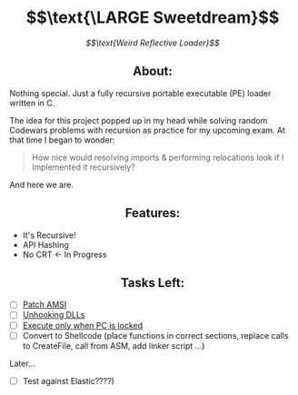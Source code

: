 <div align=center>
   <h1>$$\text{\LARGE Sweetdream}$$</h1>
   <i><p>$$\text{Weird Reflective Loader}$$</p></i>
</div>

## $$\text{About:}$$

Nothing special. Just a fully recursive portable executable (PE) loader written in C. 

The idea for this project popped up in my head while solving random Codewars 
problems with recursion as practice for my upcoming exam. At that time I began to wonder:

> How nice would resolving imports & performing relocations look if I implemented it recursively? 

And here we are.

## $$\text{Features:}$$
- It's Recursive!
- API Hashing
- No CRT <- In Progress
<!-- - Anti-Debugging using smelly_vx's `feverdream` technique (code runs only once machine is locked)-->

## $$\text{Tasks Left:}$$

- [ ] [Patch AMSI](https://gist.github.com/CCob/fe3b63d80890fafeca982f76c8a3efdf)
- [ ] [Unhooking DLLs](https://www.ired.team/offensive-security/defense-evasion/how-to-unhook-a-dll-using-c++)
- [ ] [Execute only when PC is locked](https://vx-api.gitbook.io/vx-api/my-projects/fever-dream-code-executing-when-the-windows-machine-is-locked)
- [ ] Convert to Shellcode (place functions in correct sections, replace calls to CreateFile, call from ASM, add linker script ...)

Later...
- [ ] Test against Elastic????)
